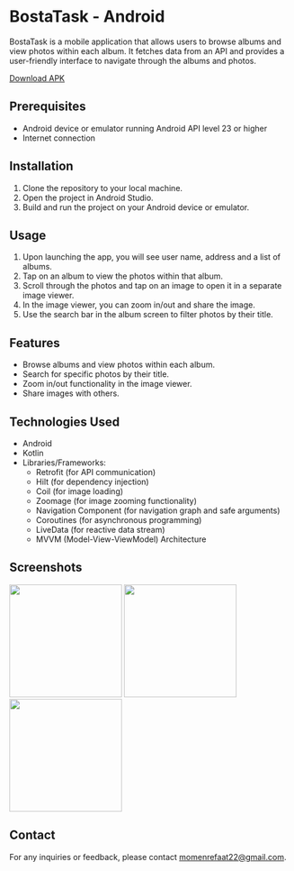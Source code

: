 # BostaTask - Android

BostaTask is a mobile application that allows users to browse albums and view photos within each album. It fetches data from an API and provides a user-friendly interface to navigate through the albums and photos.

[Download APK](https://github.com/momenrollins/Bosta-Task/raw/main/app-debug.apk)

## Prerequisites

- Android device or emulator running Android API level 23 or higher
- Internet connection

## Installation

1. Clone the repository to your local machine.
2. Open the project in Android Studio.
3. Build and run the project on your Android device or emulator.

## Usage

1. Upon launching the app, you will see user name, address and a list of albums.
2. Tap on an album to view the photos within that album.
3. Scroll through the photos and tap on an image to open it in a separate image viewer.
4. In the image viewer, you can zoom in/out and share the image.
5. Use the search bar in the album screen to filter photos by their title.

## Features

- Browse albums and view photos within each album.
- Search for specific photos by their title.
- Zoom in/out functionality in the image viewer.
- Share images with others.

## Technologies Used

- Android
- Kotlin
- Libraries/Frameworks:
    - Retrofit (for API communication)
    - Hilt (for dependency injection)
    - Coil (for image loading)
    - Zoomage (for image zooming functionality)
    - Navigation Component (for navigation graph and safe arguments)
    - Coroutines (for asynchronous programming)
    - LiveData (for reactive data stream)
    - MVVM (Model-View-ViewModel) Architecture

## Screenshots

<div>
<img src="https://github.com/momenrollins/Bosta-Task/assets/57583664/bb47ac5c-b7ff-4ac7-86fd-dc34829e1f58" width=200>
<img src="https://github.com/momenrollins/Bosta-Task/assets/57583664/95068971-d321-4cf2-8462-62c681e11e78" width=200>
<img src="https://github.com/momenrollins/Bosta-Task/assets/57583664/7648f0b6-007b-4d63-b432-3085c6cf8b46" width=200>
</div>

## Contact

For any inquiries or feedback, please contact [momenrefaat22@gmail.com](mailto:momenrefaat22@gmai.com).
